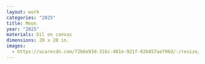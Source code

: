 ```yaml
---
layout: work
categories: "2025"
title: Moon
year: "2025"
materials: Oil on canvas
dimensions: 20 x 20 in.
images:
  - https://ucarecdn.com/f2b6e93d-31bc-401e-921f-02b857ae796d/-/resize/2400/-/quality/lightest/-/format/auto/
---
```

